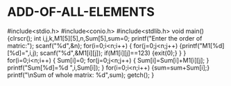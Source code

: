 # ADD-OF-ALL-ELEMENTS
#include<stdio.h>
#include<conio.h>
#include<stdlib.h>
void main()
{clrscr();
int i,j,k,M1[5][5],n,Sum[5],sum=0;
printf("Enter the order of matric:");
scanf("%d",&n);
for(i=0;i<n;i++)
{
      for(j=0;j<n;j++)
      {printf("M1[%d][%d]=",i,j);
      scanf("%d",&M1[i][j]);
      if(M1[i][j]==123)
      {exit(0);}
      }
}
for(i=0;i<n;i++)
{
	Sum[i]=0;
	for(j=0;j<n;j++)
	{
	Sum[i]=Sum[i]+M1[i][j];
	}
	printf("Sum[%d]=%d ",i,Sum[i]);
}
for(i=0;i<n;i++)
{sum=sum+Sum[i];}
printf("\nSum of whole matrix: %d",sum);
getch();
}
